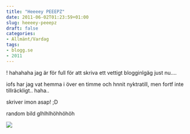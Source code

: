 ```yaml
---
title: "Heeeey PEEEPZ"
date: 2011-06-02T01:23:59+01:00
slug: heeeey-peeepz
draft: false
categories:
- Allmänt/Vardag
tags:
- blogg.se
- 2011
---
```

! hahahaha jag är för full för att skriva ett vettigt blogginlgäg just nu....  
  
iofs har jag vat hemma i över en timme och hnnit nyktratill, men fortf inte tillräckligt.. haha..  
  
  
skriver imon asap! ;D  
  
random bild glhlhlhöhhöhöh  
  
![](/assets/images/blogg.se/dsc00755_150714210.jpg)